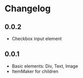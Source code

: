 # Changelog

## 0.0.2

- Checkbox input element

## 0.0.1

- Basic elements: Div, Text, Image
- ItemMaker for children
